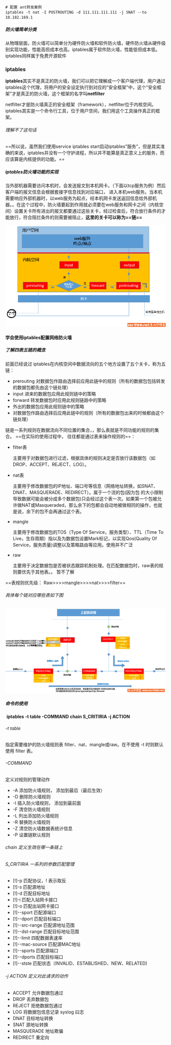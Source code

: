 ```shell
# 配置 ant转发案例
iptables -t nat -I POSTROUTING -d 111.111.111.111 -j SNAT --to 10.182.169.1
```



##### 防火墙简单分类

从物理层面，防火墙可以简单分为硬件防火墙和软件防火墙，硬件防火墙从硬件级别实现功能，性能高但成本也高。iptables属于软件防火墙，性能低但成本低。iptables同样属于免费开源软件



### iptables

**iptables**其实不是真正的防火墙，我们可以把它理解成一个客户端代理，用户通过iptables这个代理，将用户的安全设定执行到对应的”安全框架”中，这个”安全框架”才是真正的防火墙，这个框架的名字叫**netfilter**

netfilter才是防火墙真正的安全框架（framework），netfilter位于内核空间。iptables其实是一个命令行工具，位于用户空间，我们用这个工具操作真正的框架。

###### 理解不了这句话

==所以说，虽然我们使用service iptables start启动iptables”服务”，但是其实准确的来说，iptables并没有一个守护进程，所以并不能算是真正意义上的服务，而应该算是内核提供的功能。==

##### iptables防火墙功能的实现

当外部机器需要访问本机时，会发送报文到本机网卡。（下面以tcp服务为例）然后客户端的报文信息会根据套接字信息找到对应端口， 进入本机web服务。当本机需要响应外部机器时，以web服务为起点，经本机网卡发送返回信息给外部机器。。在这个过程中，防火墙要起到作用就必须要在web服务和网卡之间（内核空间）设置关卡所有进出的报文都要通过这些关卡，经过检查后，符合放行条件的才能放行，符合阻拦条件的则需要被阻止，**这里的关卡可以称为==链==**

<img src="linux使用iptables配置防火墙.assets/021217_0051_2.png" alt="img" style="zoom:80%;" /> 

#### 学会使用iptables配置网络防火墙

##### 了解四表五链的概念

前面已经说过 iptables在内核空间中数据流向的五个地方设置了五个关卡，称为五链：

- prerouting 对数据包作路由选择前应用此链中的规则（所有的数据包包括转发的数据包都先由这个链处理）
- input  进来的数据包应用此规则链中的策略
- forward  转发数据包时应用此规则链路中的策略
- 外出的数据包应用此规则链中的策略
- 对数据包作路由选择后应用此链中的规则（所有的数据包出来的时候都由这个链处理）

链是一系列规则在数据流向不同位置的集合，，那么表就是不同功能的规则的集合。 ==在实际的使用过程中， 往往都是通过表来操作规则的==：

- filter表

  主要用于对数据包进行过滤，根据具体的规则决定是否放行该数据包（如DROP、ACCEPT、REJECT、LOG）。

- nat表

  主要用于修改数据包的IP地址、端口号等信息（网络地址转换，如SNAT、DNAT、MASQUERADE、REDIRECT）。属于一个流的包(因为包
  的大小限制导致数据可能会被分成多个数据包)只会经过这个表一次。如果第一个包被允许做NAT或Masqueraded，那么余下的包都会自动地被做相同的操作，也就是说，余下的包不会再通过这个表。

- mangle

  主要用于修改数据包的TOS（Type Of Service，服务类型）、TTL（Time To Live，生存周期）指以及为数据包设置Mark标记，以实现Qos(Quality Of Service，服务质量)调整以及策略路由等应用。使用并不广泛

- raw

  主要用于决定数据包是否被状态跟踪机制处理。在匹配数据包时，raw表的规则要优先于其他表。。 暂不了解

==表规则优先级：  Raw>>>>mangle>>>>nat>>>>filter==

###### 具体每个链对应哪些表如下图

<img src="linux使用iptables配置防火墙.assets/021217_0051_6.png" alt="img" style="zoom: 77%;" /> 

##### 命令的使用

​    **iptables -t table -COMMAND chain S_CRITIRIA -j ACTION**

###### -t table

指定需要维护的防火墙规则表 filter、nat、mangle或raw。在不使用 -t 时则默认使用 filter 表。

###### -COMMAND

定义对规则的管理动作

- -A	添加防火墙规则， 添加到最后（最后生效）
- -D	删除防火墙规则
- -I	插入防火墙规则， 添加到最前面
- -F	清空防火墙规则
- -L	列出添加防火墙规则
- -R	替换防火墙规则
- -Z	清空防火墙数据表统计信息
- -P	设置链默认规则

###### chain  定义生效在哪一条链上

###### S_CRITIRIA  一系列的参数匹配管理

- [!]-p	匹配协议，! 表示取反
- [!]-s	匹配源地址
- [!]-d	匹配目标地址
- [!]-i	匹配入站网卡接口
- [!]-o	匹配出站网卡接口
- [!]--sport	匹配源端口
- [!]--dport	匹配目标端口
- [!]--src-range	匹配源地址范围
- [!]--dst-range	匹配目标地址范围
- [!]--limit	四配数据表速率
- [!]--mac-source	匹配源MAC地址
- [!]--sports	匹配源端口
- [!]--dports	匹配目标端口
- [!]--stste	匹配状态（INVALID、ESTABLISHED、NEW、RELATED)

###### -j ACTION   定义对此请求的动作

- ACCEPT	允许数据包通过
- DROP	丢弃数据包
- REJECT	拒绝数据包通过
- LOG	将数据包信息记录 syslog 曰志
- DNAT	目标地址转换
- SNAT	源地址转换
- MASQUERADE	地址欺骗
- REDIRECT	重定向
















































